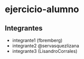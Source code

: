 # ejercicio-alumno

## Integrantes

- integrante1 (fbremberg)
- integrante2 @servasquezlizana
- integrante3 (LisandroCorrales)
